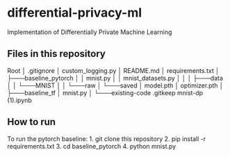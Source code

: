 # differential-privacy-ml
Implementation of Differentially Private Machine Learning

## Files in this repository
Root
│   .gitignore
│   custom_logging.py
│   README.md
│   requirements.txt
│
├───baseline_pytorch
│   │   mnist.py
│   │   mnist_datasets.py
│   │
│   ├───data
│   │   └───MNIST
│   │       └───raw
│   └───saved
│           model.pth
│           optimizer.pth
│
├───baseline_tf
│       mnist.py
│
└───existing-code
        .gitkeep
        mnist-dp (1).ipynb

## How to run

To run the pytorch baseline:
    1. git clone this repository
    2. pip install -r requirements.txt
    3. cd baseline_pytorch
    4. python mnist.py



